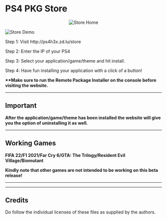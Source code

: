 # PS4 PKG Store

<p align="center">
<img alt="Store Home" src="https://raw.githubusercontent.com/upal212/pkg-store/master/store-home.png"/></p>
<img alt="Store Demo" src="https://raw.githubusercontent.com/upal212/pkg-store/master/store-demo.png"/></p>

<p>Step 1: Visit http://ps4h3x.zd.lu/store</p>

Step 2: Enter the IP of your PS4

Step 3: Select your application/game/theme and hit install.

Step 4: Have fun installing your application with a click of a button!

<b>**Make sure to run the Remote Package Installer on the console before visiting the website.</b>

----------

## Important

<b>After the application/game/theme has been installed the website will give you the option of uninstalling it as well.</b>

----------

## Working Games

<b>FIFA 22/F1 2021/Far Cry 6/GTA: The Trilogy/Resident Evil Village/Biomutant</b>

<b>Kindly note that other games are not intended to be working on this beta release!</b>

----------

----------

## Credits

Do follow the individual licenses of these files as supplied by the authors.
